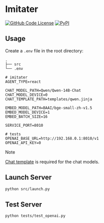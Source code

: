 # Imitater

[![GitHub Code License](https://img.shields.io/github/license/the-seeds/imitater)](LICENSE)
[![PyPI](https://img.shields.io/pypi/v/imitater)](https://pypi.org/project/imitater/)

## Usage

Create a `.env` file in the root directory:

```
.
├── src
└── .env
```

```
# imitater
AGENT_TYPE=react

CHAT_MODEL_PATH=Qwen/Qwen-14B-Chat
CHAT_MODEL_DEVICE=0
CHAT_TEMPLATE_PATH=templates/qwen.jinja

EMBED_MODEL_PATH=BAAI/bge-small-zh-v1.5
EMBED_MODEL_DEVICE=1
EMBED_BATCH_SIZE=16

SERVICE_PORT=8010

# tests
OPENAI_BASE_URL=http://192.168.0.1:8010/v1
OPENAI_API_KEY=0
```

> [!NOTE]
> [Chat template](https://huggingface.co/docs/transformers/chat_templating) is required for the chat models.

## Launch Server

```bash
python src/launch.py
```

## Test Server

```bash
python tests/test_openai.py
```
